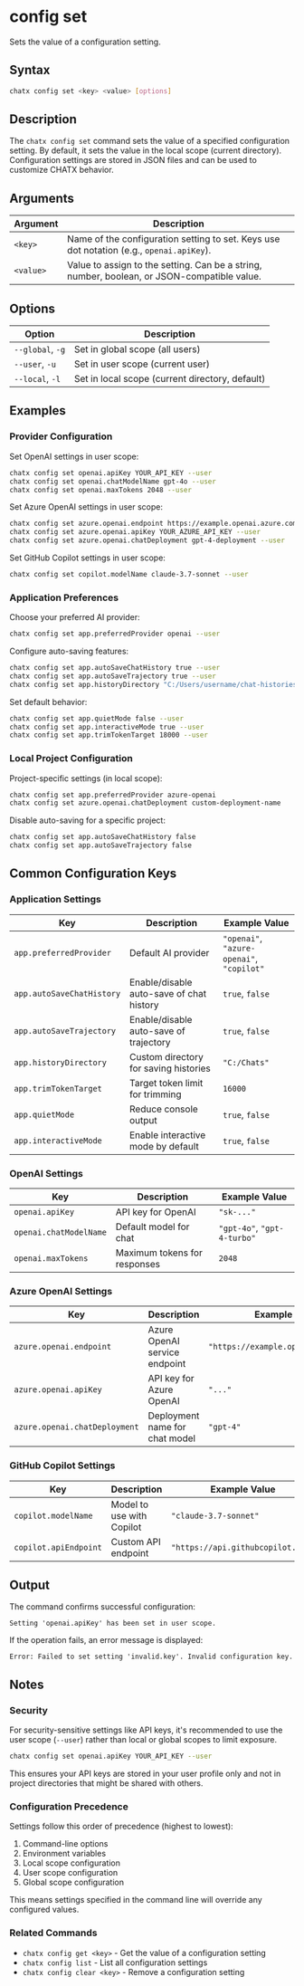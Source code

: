 # config set

Sets the value of a configuration setting.

## Syntax

```bash
chatx config set <key> <value> [options]
```

## Description

The `chatx config set` command sets the value of a specified configuration setting. By default, it sets the value in the local scope (current directory). Configuration settings are stored in JSON files and can be used to customize CHATX behavior.

## Arguments

| Argument | Description |
|----------|-------------|
| `<key>` | Name of the configuration setting to set. Keys use dot notation (e.g., `openai.apiKey`). |
| `<value>` | Value to assign to the setting. Can be a string, number, boolean, or JSON-compatible value. |

## Options

| Option | Description |
|--------|-------------|
| `--global`, `-g` | Set in global scope (all users) |
| `--user`, `-u` | Set in user scope (current user) |
| `--local`, `-l` | Set in local scope (current directory, default) |

## Examples

### Provider Configuration

Set OpenAI settings in user scope:

```bash
chatx config set openai.apiKey YOUR_API_KEY --user
chatx config set openai.chatModelName gpt-4o --user
chatx config set openai.maxTokens 2048 --user
```

Set Azure OpenAI settings in user scope:

```bash
chatx config set azure.openai.endpoint https://example.openai.azure.com --user
chatx config set azure.openai.apiKey YOUR_AZURE_API_KEY --user
chatx config set azure.openai.chatDeployment gpt-4-deployment --user
```

Set GitHub Copilot settings in user scope:

```bash
chatx config set copilot.modelName claude-3.7-sonnet --user
```

### Application Preferences

Choose your preferred AI provider:

```bash
chatx config set app.preferredProvider openai --user
```

Configure auto-saving features:

```bash
chatx config set app.autoSaveChatHistory true --user
chatx config set app.autoSaveTrajectory true --user
chatx config set app.historyDirectory "C:/Users/username/chat-histories" --user
```

Set default behavior:

```bash
chatx config set app.quietMode false --user
chatx config set app.interactiveMode true --user
chatx config set app.trimTokenTarget 18000 --user
```

### Local Project Configuration

Project-specific settings (in local scope):

```bash
chatx config set app.preferredProvider azure-openai
chatx config set azure.openai.chatDeployment custom-deployment-name
```

Disable auto-saving for a specific project:

```bash
chatx config set app.autoSaveChatHistory false
chatx config set app.autoSaveTrajectory false
```

## Common Configuration Keys

### Application Settings

| Key | Description | Example Value |
|-----|-------------|---------------|
| `app.preferredProvider` | Default AI provider | `"openai"`, `"azure-openai"`, `"copilot"` |
| `app.autoSaveChatHistory` | Enable/disable auto-save of chat history | `true`, `false` |
| `app.autoSaveTrajectory` | Enable/disable auto-save of trajectory | `true`, `false` |
| `app.historyDirectory` | Custom directory for saving histories | `"C:/Chats"` |
| `app.trimTokenTarget` | Target token limit for trimming | `16000` |
| `app.quietMode` | Reduce console output | `true`, `false` |
| `app.interactiveMode` | Enable interactive mode by default | `true`, `false` |

### OpenAI Settings

| Key | Description | Example Value |
|-----|-------------|---------------|
| `openai.apiKey` | API key for OpenAI | `"sk-..."` |
| `openai.chatModelName` | Default model for chat | `"gpt-4o"`, `"gpt-4-turbo"` |
| `openai.maxTokens` | Maximum tokens for responses | `2048` |

### Azure OpenAI Settings

| Key | Description | Example Value |
|-----|-------------|---------------|
| `azure.openai.endpoint` | Azure OpenAI service endpoint | `"https://example.openai.azure.com"` |
| `azure.openai.apiKey` | API key for Azure OpenAI | `"..."` |
| `azure.openai.chatDeployment` | Deployment name for chat model | `"gpt-4"` |

### GitHub Copilot Settings

| Key | Description | Example Value |
|-----|-------------|---------------|
| `copilot.modelName` | Model to use with Copilot | `"claude-3.7-sonnet"` |
| `copilot.apiEndpoint` | Custom API endpoint | `"https://api.githubcopilot.com"` |

## Output

The command confirms successful configuration:

```
Setting 'openai.apiKey' has been set in user scope.
```

If the operation fails, an error message is displayed:

```
Error: Failed to set setting 'invalid.key'. Invalid configuration key.
```

## Notes

### Security

For security-sensitive settings like API keys, it's recommended to use the user scope (`--user`) rather than local or global scopes to limit exposure.

```bash
chatx config set openai.apiKey YOUR_API_KEY --user
```

This ensures your API keys are stored in your user profile only and not in project directories that might be shared with others.

### Configuration Precedence

Settings follow this order of precedence (highest to lowest):

1. Command-line options
2. Environment variables
3. Local scope configuration
4. User scope configuration
5. Global scope configuration

This means settings specified in the command line will override any configured values.

### Related Commands

- `chatx config get <key>` - Get the value of a configuration setting
- `chatx config list` - List all configuration settings
- `chatx config clear <key>` - Remove a configuration setting